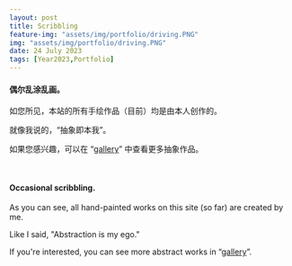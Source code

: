 ```yaml
---
layout: post
title: Scribbling
feature-img: "assets/img/portfolio/driving.PNG"
img: "assets/img/portfolio/driving.PNG"
date: 24 July 2023
tags: [Year2023,Portfolio]
---
```


#### 偶尔乱涂乱画。

如您所见，本站的所有手绘作品（目前）均是由本人创作的。

就像我说的，“抽象即本我”。

如果您感兴趣，可以在 “[gallery](https://jc1108.github.io/jC-1.0/gallery/)” 中查看更多抽象作品。

<br>

#### Occasional scribbling.

As you can see, all hand-painted works on this site (so far) are created by me.

Like I said, "Abstraction is my ego."

If you're interested, you can see more abstract works in “[gallery](https://jc1108.github.io/jC-1.0/gallery/)”.
